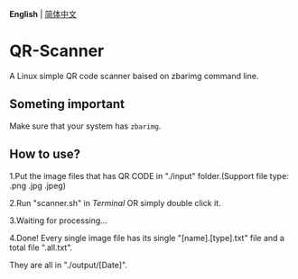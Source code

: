 **English** | [简体中文](README.md)

# QR-Scanner

A Linux simple QR code scanner baised on zbarimg command line.

## Someting important

Make sure that your system has `zbarimg`.

## How to use?

1.Put the image files that has QR CODE in "./input" folder.(Support file type: .png .jpg .jpeg)

2.Run "scanner.sh" in *Terminal* OR simply double click it.

3.Waiting for processing...

4.Done! Every single image file has its single "[name].[type].txt" file and a total file ".all.txt".

They are all in "./output/[Date]".